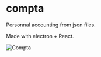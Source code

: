 # compta
Personnal accounting from json files.

Made with electron + React.

![Compta](http://www.guipss.com/static_content/compta1.jpg)
